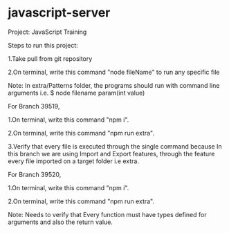 # javascript-server

Project: JavaScript Training


Steps to run this project:

1.Take pull from git repository 

2.On terminal, write this command "node fileName" to run any specific file


Note: In extra/Patterns folder, the programs should run with command line arguments i.e. $ node filename param(int value)


For Branch 39519,

1.On terminal, write this command "npm i".

2.On terminal, write this command "npm run extra".

3.Verify that every file is executed through the single command because In this branch we are using Import and Export features, through the feature every file imported on a target folder i.e extra.


For Branch 39520,

1.On terminal, write this command "npm i".

2.On terminal, write this command "npm run extra".

Note: Needs to verify that Every function must have types defined for arguments and also the return value.
